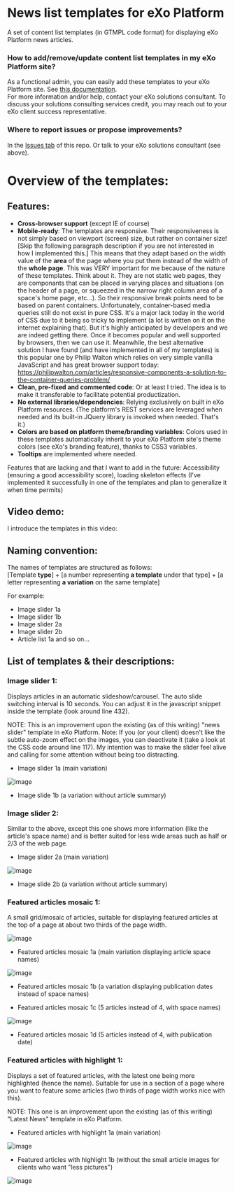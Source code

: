 # News list templates for eXo Platform
A set of content list templates (in GTMPL code format) for displaying eXo Platform news articles.

### How to add/remove/update content list templates in my eXo Platform site?
As a functional admin, you can easily add these templates to your eXo Platform site. See [this documentation](https://docs.exoplatform.org/en/6.1/Administration.html#list-templates).  
For more information and/or help, contact your eXo solutions consultant. To discuss your solutions consulting services credit, you may reach out to your eXo client success representative.

### Where to report issues or propose improvements?
In the [Issues tab](https://github.com/marwenmema/exo-news-list-templates/issues) of this repo. Or talk to your eXo solutions consultant (see above).

# Overview of the templates:

## Features:
* **Cross-browser support** (except IE of course)
* **Mobile-ready**: The templates are responsive. Their responsiveness is not simply based on viewport (screen) size, but rather on container size! [Skip the following paragraph description if you are not interested in how I implemented this.] This means that they adapt based on the width value of the **area** of the page where you put them instead of the width of the **whole page**. This was VERY important for me because of the nature of these templates. Think about it. They are not static web pages, they are componants that can be placed in varying places and situations (on the header of a page, or squeezed in the narrow right column area of a space's home page, etc...). So their responsive break points need to be based on parent containers. Unfortunately, container-based media queries still do not exist in pure CSS. It's a major lack today in the world of CSS due to it being so tricky to implement (a lot is written on it on the internet explaining that). But it's highly anticipated by developers and we are indeed getting there. Once it becomes popular and well supported by browsers, then we can use it. Meanwhile, the best alternative solution I have found (and have implemented in all of my templates) is this popular one by Philip Walton which relies on very simple vanilla JavaScript and has great browser support today: https://philipwalton.com/articles/responsive-components-a-solution-to-the-container-queries-problem/
* **Clean, pre-fixed and commented code**: Or at least I tried. The idea is to make it transferable to facilitate potential productization.
* **No external libraries/dependencies**: Relying exclusively on built in eXo Platform resources. (The platform's REST services are leveraged when needed and its built-in JQuery library is invoked when needed. That's it.)
* **Colors are based on platform theme/branding variables**: Colors used in these templates automatically inherit to your eXo Platform site's theme colors (see eXo's branding feature), thanks to CSS3 variables.
* **Tooltips** are implemented where needed.

Features that are lacking and that I want to add in the future: Accessibility (ensuring a good accessibility score), loading skeleton effects (I've implemented it successfully in one of the templates and plan to generalize it when time permits)

## Video demo:
I introduce the templates in this video:

## Naming convention:
The names of templates are structured as follows:  
[Template **type**] + [a number representing **a template** under that type] + [a letter representing **a variation** on the same template]  

For example:
* Image slider 1a
* Image slider 1b
* Image slider 2a
* Image slider 2b
* Article list 1a  and so on...

## List of templates & their descriptions:

### Image slider 1:

Displays articles in an automatic slideshow/carousel. The auto slide switching interval is 10 seconds. You can adjust it in the javascript snippet inside the template (look around line 432).

NOTE: This is an improvement upon the existing (as of this writing) "news slider" template in eXo Platform.
Note: If you (or your client) doesn't like the subtle auto-zoom effect on the images, you can deactivate it (take a look at the CSS code around line 117). My intention was to make the slider feel alive and calling for some attention without being too distracting.

* Image slider 1a (main variation)

![image](https://user-images.githubusercontent.com/9139631/122273824-c992d380-ced9-11eb-899b-897883156ea2.png)

* Image slide 1b (a variation without article summary)

### Image slider 2:

Similar to the above, except this one shows more information (like the article's space name) and is better suited for less wide areas such as half or 2/3 of the web page. 

* Image slider 2a (main variation)

![image](https://user-images.githubusercontent.com/9139631/122273521-6b65f080-ced9-11eb-89e0-8bad19107870.png)

* Image slide 2b (a variation without article summary)

### Featured articles mosaic 1:

A small grid/mosaic of articles, suitable for displaying featured articles at the top of a page at about two thirds of the page width.

![image](https://user-images.githubusercontent.com/9139631/122273257-23df6480-ced9-11eb-8220-7c5535abcd57.png)

* Featured articles mosaic 1a (main variation displaying article space names)

![image](https://user-images.githubusercontent.com/9139631/122274507-838a3f80-ceda-11eb-93e8-015b314a435c.png)

* Featured articles mosaic 1b (a variation displaying publication dates instead of space names)

* Featured articles mosaic 1c (5 articles instead of 4, with space names)

![image](https://user-images.githubusercontent.com/9139631/122274636-aae10c80-ceda-11eb-857b-f3603bbf9006.png)

* Featured articles mosaic 1d (5 articles instead of 4, with publication date)

### Featured articles with highlight 1:

Displays a set of featured articles, with the latest one being more highlighted (hence the name). Suitable for use in a section of a page where you want to feature some articles (two thirds of page width works nice with this).

NOTE: This one is an improvement upon the existing (as of this writing) "Latest News" template in eXo Platform.

* Featured articles with highlight 1a (main variation)

![image](https://user-images.githubusercontent.com/9139631/122275038-2773eb00-cedb-11eb-8812-8aea11fd3194.png)

* Featured articles with highlight 1b (without the small article images for clients who want "less pictures")

![image](https://user-images.githubusercontent.com/9139631/122275264-67d36900-cedb-11eb-8e72-ea57cb47c647.png)
